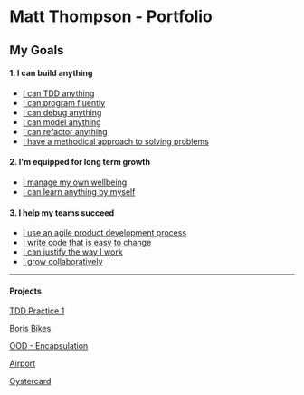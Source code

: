 # Matt Thompson - Portfolio

## My Goals

#### 1. I can build anything

- [I can TDD anything](https://github.com/mattTea/Portfolio/blob/master/goals_and_evidence/1_make_anything/1_tdd_anything.md)
- [I can program fluently](https://github.com/mattTea/Portfolio/blob/master/goals_and_evidence/1_make_anything/2_program_fluently.md)
- [I can debug anything](https://github.com/mattTea/Portfolio/blob/master/goals_and_evidence/1_make_anything/3_debug_anything.md)
- [I can model anything](https://github.com/mattTea/Portfolio/blob/master/goals_and_evidence/1_make_anything/4_model_anything.md)
- [I can refactor anything](https://github.com/mattTea/Portfolio/blob/master/goals_and_evidence/1_make_anything/5_refactor_anything.md)
- [I have a methodical approach to solving problems](https://github.com/mattTea/Portfolio/blob/master/goals_and_evidence/1_make_anything/6_problem_solving_approach.md)


#### 2. I'm equipped for long term growth

- [I manage my own wellbeing](https://github.com/mattTea/Portfolio/blob/master/goals_and_evidence/2_equipped_for_growth/1_manage_wellbeing.md)
- [I can learn anything by myself](https://github.com/mattTea/Portfolio/blob/master/goals_and_evidence/2_equipped_for_growth/2_learn_anything.md)


#### 3. I help my teams succeed

- [I use an agile product development process](https://github.com/mattTea/Portfolio/blob/master/goals_and_evidence/3_help_my_teams_succeed/1_agile_dev_process.md)
- [I write code that is easy to change](https://github.com/mattTea/Portfolio/blob/master/goals_and_evidence/3_help_my_teams_succeed/2_code_easy_to_change.md)
- [I can justify the way I work](https://github.com/mattTea/Portfolio/blob/master/goals_and_evidence/3_help_my_teams_succeed/3_justify_way_i_work.md)
- [I grow collaboratively](https://github.com/mattTea/Portfolio/blob/master/goals_and_evidence/3_help_my_teams_succeed/4_grow_collaboratively.md)

------

#### Projects

[TDD Practice 1](https://github.com/mattTea/Portfolio/blob/master/projects/tdd_practice_1.md)

[Boris Bikes](https://github.com/mattTea/Portfolio/blob/master/projects/boris_bikes.md)

[OOD - Encapsulation]()

[Airport](https://github.com/mattTea/Portfolio/blob/master/projects/airport.md)

[Oystercard]()